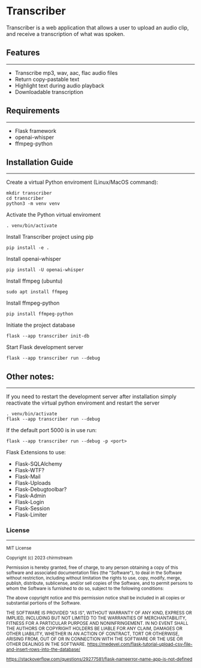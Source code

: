 # Transcriber
Transcriber is a web application that allows a user to upload an audio clip, and receive a transcription of what was spoken.

## Features
---
- Transcribe mp3, wav, aac, flac audio files
- Return copy-pastable text
- Highlight text during audio playback
- Downloadable transcription

## Requirements
---
- Flask framework
- openai-whisper
- ffmpeg-python

## Installation Guide
---
Create a virtual Python enviroment (Linux/MacOS command):

    mkdir transcriber
    cd transcriber
    python3 -m venv venv

Activate the Python virtual enviroment

    . venv/bin/activate

Install Transcriber project using pip

    pip install -e .

Install openai-whisper

    pip install -U openai-whisper

Install ffmpeg (ubuntu)

    sudo apt install ffmpeg

Install ffmpeg-python

    pip install ffmpeg-python

Initiate the project database

    flask --app transcriber init-db

Start Flask development server

    flask --app transcriber run --debug

## Other notes:
---
If you need to restart the development server after installation simply reactivate the virtual python enviroment and restart the server

    . venv/bin/activate
    flask --app transcriber run --debug

If the default port 5000 is in use run:

    flask --app transcriber run --debug -p <port>

Flask Extensions to use:
- Flask-SQLAlchemy
- Flask-WTF?
- Flask-Mail
- Flask-Uploads
- Flask-Debugtoolbar?
- Flask-Admin
- Flask-Login
- Flask-Session
- Flask-Limiter

### License
---
<sup>
MIT License

Copyright (c) 2023 chirmstream

Permission is hereby granted, free of charge, to any person obtaining a copy
of this software and associated documentation files (the "Software"), to deal
in the Software without restriction, including without limitation the rights
to use, copy, modify, merge, publish, distribute, sublicense, and/or sell
copies of the Software, and to permit persons to whom the Software is
furnished to do so, subject to the following conditions:

The above copyright notice and this permission notice shall be included in all
copies or substantial portions of the Software.

THE SOFTWARE IS PROVIDED "AS IS", WITHOUT WARRANTY OF ANY KIND, EXPRESS OR
IMPLIED, INCLUDING BUT NOT LIMITED TO THE WARRANTIES OF MERCHANTABILITY,
FITNESS FOR A PARTICULAR PURPOSE AND NONINFRINGEMENT. IN NO EVENT SHALL THE
AUTHORS OR COPYRIGHT HOLDERS BE LIABLE FOR ANY CLAIM, DAMAGES OR OTHER
LIABILITY, WHETHER IN AN ACTION OF CONTRACT, TORT OR OTHERWISE, ARISING FROM,
OUT OF OR IN CONNECTION WITH THE SOFTWARE OR THE USE OR OTHER DEALINGS IN THE
SOFTWARE.
</sup>
https://medevel.com/flask-tutorial-upload-csv-file-and-insert-rows-into-the-database/

https://stackoverflow.com/questions/29277581/flask-nameerror-name-app-is-not-defined
